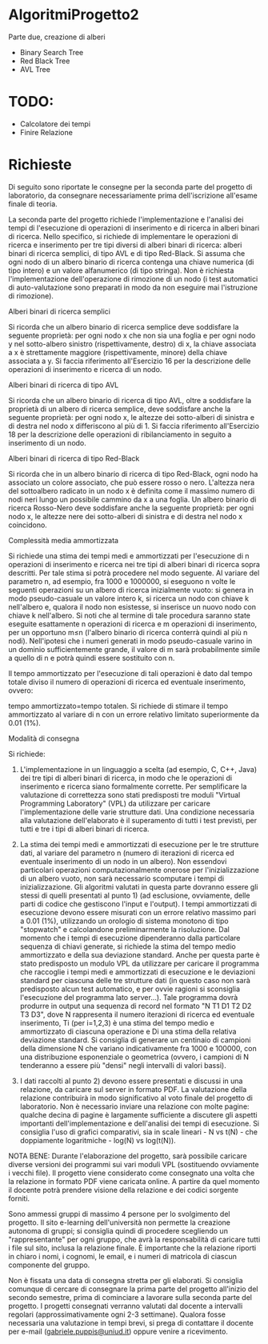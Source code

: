 # AlgoritmiProgetto2
Parte due, creazione di alberi
- Binary Search Tree
- Red Black Tree
- AVL Tree

# TODO:
- Calcolatore dei tempi
- Finire Relazione


# Richieste
Di seguito sono riportate le consegne per la seconda parte del progetto di laboratorio, da consegnare necessariamente prima dell'iscrizione all'esame finale di teoria.

La seconda parte del progetto richiede l'implementazione e l'analisi dei tempi di l'esecuzione di operazioni di inserimento e di ricerca in alberi binari di ricerca. Nello specifico, si richiede di implementare le operazioni di ricerca e inserimento per tre tipi diversi di alberi binari di ricerca: alberi binari di ricerca semplici, di tipo AVL e di tipo Red-Black. Si assuma che ogni nodo di un albero binario di ricerca contenga una chiave numerica (di tipo intero) e un valore alfanumerico (di tipo stringa). Non è richiesta l'implementazione dell'operazione di rimozione di un nodo (i test automatici di auto-valutazione sono preparati in modo da non eseguire mai l'istruzione di rimozione).

Alberi binari di ricerca semplici

Si ricorda che un albero binario di ricerca semplice deve soddisfare la seguente proprietà: per ogni nodo x che non sia una foglia e per ogni nodo y nel sotto-albero sinistro (rispettivamente, destro) di x, la chiave associata a x è strettamente maggiore (rispettivamente, minore) della chiave associata a y. Si faccia riferimento all'Esercizio 16 per la descrizione delle operazioni di inserimento e ricerca di un nodo.

Alberi binari di ricerca di tipo AVL

Si ricorda che un albero binario di ricerca di tipo AVL, oltre a soddisfare la proprietà di un albero di ricerca semplice, deve soddisfare anche la seguente proprietà: per ogni nodo x, le altezze dei sotto-alberi di sinistra e di destra nel nodo x differiscono al più di 1. Si faccia riferimento all'Esercizio 18 per la descrizione delle operazioni di ribilanciamento in seguito a inserimento di un nodo.

Alberi binari di ricerca di tipo Red-Black

Si ricorda che in un albero binario di ricerca di tipo Red-Black, ogni nodo ha associato un colore associato, che può essere rosso o nero. L'altezza nera del sottoalbero radicato in un nodo x è definita come il massimo numero di nodi neri lungo un possibile cammino da x a una foglia. Un albero binario di ricerca Rosso-Nero deve soddisfare anche la seguente proprietà: per ogni nodo x, le altezze nere dei sotto-alberi di sinistra e di destra nel nodo x coincidono. 


Complessità media ammortizzata

Si richiede una stima dei tempi medi e ammortizzati per l'esecuzione di n operazioni di inserimento e ricerca nei tre tipi di alberi binari di ricerca sopra descritti. Per tale stima si potrà procedere nel modo seguente. Al variare del parametro n, ad esempio, fra 1000 e 1000000, si eseguono n volte le seguenti operazioni su un albero di ricerca inizialmente vuoto: si genera in modo pseudo-casuale un valore intero k, si ricerca un nodo con chiave k nell'albero e, qualora il nodo non esistesse, si inserisce un nuovo nodo con chiave k nell'albero. Si noti che al termine di tale procedura saranno state eseguite esattamente n operazioni di ricerca e m operazioni di inserimento, per un opportuno m≤n (l'albero binario di ricerca conterrà quindi al più n nodi). Nell'ipotesi che i numeri generati in modo pseudo-casuale varino in un dominio sufficientemente grande, il valore di m sarà probabilmente simile a quello di n e potrà quindi essere sostituito con n.


Il tempo ammortizzato per l'esecuzione di tali operazioni è dato dal tempo totale diviso il numero di operazioni di ricerca ed eventuale inserimento, ovvero:

tempo ammortizzato=tempo totalen.
Si richiede di stimare il tempo ammortizzato al variare di n con un errore relativo limitato superiormente da 0.01 (1%).



Modalità di consegna

Si richiede:

1) L'implementazione in un linguaggio a scelta (ad esempio, C, C++, Java) dei tre tipi di alberi binari di ricerca, in modo che le operazioni di inserimento e ricerca siano formalmente corrette. Per semplificare la valutazione di correttezza sono stati predisposti tre moduli "Virtual Programming Laboratory" (VPL) da utilizzare per caricare l'implementazione delle varie strutture dati. Una condizione necessaria alla valutazione dell'elaborato è il superamento di tutti i test previsti, per tutti e tre i tipi di alberi binari di ricerca. 

2) La stima dei tempi medi e ammortizzati di esecuzione per le tre strutture dati, al variare del parametro n (numero di iterazioni di ricerca ed eventuale inserimento di un nodo in un albero). Non essendovi particolari operazioni computazionalmente onerose per l'inizializzazione di un albero vuoto, non sarà necessario scomputare i tempi di inizializzazione. Gli algoritmi valutati in questa parte dovranno essere gli stessi di quelli presentati al punto 1) (ad esclusione, ovviamente, delle parti di codice che gestiscono l'input e l'output). I tempi ammortizzati di esecuzione devono essere misurati con un errore relativo massimo pari a 0.01 (1%), utilizzando un orologio di sistema monotono di tipo "stopwatch" e calcolandone preliminarmente la risoluzione. Dal momento che i tempi di esecuzione dipenderanno dalla particolare sequenza di chiavi generate, si richiede la stima del tempo medio ammortizzato e della sua deviazione standard. Anche per questa parte è stato predisposto un modulo VPL da utilizzare per caricare il programma che raccoglie i tempi medi e ammortizzati di esecuzione e le deviazioni standard per ciascuna delle tre strutture dati (in questo caso non sarà predisposto alcun test automatico, e per ovvie ragioni si sconsiglia l'esecuzione del programma lato server...). Tale programma dovrà produrre in output una sequenza di record nel formato "N T1 D1 T2 D2 T3 D3", dove N rappresenta il numero iterazioni di ricerca ed eventuale inserimento, Ti (per i=1,2,3) è una stima del tempo medio e ammortizzato di ciascuna operazione e Di una stima della relativa deviazione standard. Si consiglia di generare un centinaio di campioni della dimensione N che variano indicativamente fra 1000 e 100000, con una distribuzione esponenziale o geometrica (ovvero, i campioni di N tenderanno a essere più "densi" negli intervalli di valori bassi).

3) I dati raccolti al punto 2) devono essere presentati e discussi in una relazione, da caricare sul server in formato PDF. La valutazione della relazione contribuirà in modo significativo al voto finale del progetto di laboratorio. Non è necessario inviare una relazione con molte pagine: qualche decina di pagine è largamente sufficiente a discutere gli aspetti importanti dell'implementazione e dell'analisi dei tempi di esecuzione. Si consiglia l'uso di grafici comparativi, sia in scale lineari - N vs t(N) - che doppiamente logaritmiche - log(N) vs log(t(N)).



NOTA BENE: Durante l'elaborazione del progetto, sarà possibile caricare diverse versioni dei programmi sui vari moduli VPL (sostituendo ovviamente i vecchi file). Il progetto viene considerato come consegnato una volta che la relazione in formato PDF viene caricata online. A partire da quel momento il docente potrà prendere visione della relazione e dei codici sorgente forniti.

Sono ammessi gruppi di massimo 4 persone per lo svolgimento del progetto. Il sito e-learning dell'università non permette la creazione autonoma di gruppi; si consiglia quindi di procedere scegliendo un "rappresentante" per ogni gruppo, che avrà la responsabilità di caricare tutti i file sul sito, inclusa la relazione finale. È importante che la relazione riporti in chiaro i nomi, i cognomi, le email, e i numeri di matricola di ciascun componente del gruppo.

Non è fissata una data di consegna stretta per gli elaborati. Si consiglia comunque di cercare di consegnare la prima parte del progetto all'inizio del secondo semestre, prima di cominciare a lavorare sulla seconda parte del progetto. I progetti consegnati verranno valutati dal docente a intervalli regolari (approssimativamente ogni 2-3 settimane). Qualora fosse necessaria una valutazione in tempi brevi, si prega di contattare il docente per e-mail (gabriele.puppis@uniud.it) oppure venire a ricevimento.